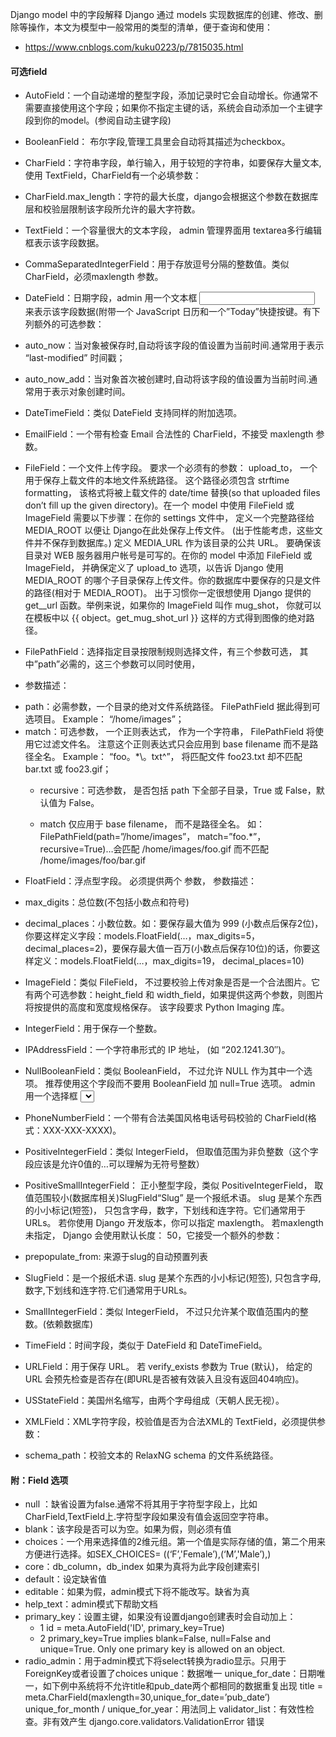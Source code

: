 Django model 中的字段解释
Django 通过 models 实现数据库的创建、修改、删除等操作，本文为模型中一般常用的类型的清单，便于查询和使用：
- https://www.cnblogs.com/kuku0223/p/7815035.html

#### 可选field
- AutoField：一个自动递增的整型字段，添加记录时它会自动增长。你通常不需要直接使用这个字段；如果你不指定主键的话，系统会自动添加一个主键字段到你的model。(参阅自动主键字段)
- BooleanField： 布尔字段,管理工具里会自动将其描述为checkbox。
- CharField：字符串字段，单行输入，用于较短的字符串，如要保存大量文本, 使用 TextField，CharField有一个必填参数：
- CharField.max_length：字符的最大长度，django会根据这个参数在数据库层和校验层限制该字段所允许的最大字符数。

- TextField：一个容量很大的文本字段， admin 管理界面用 textarea多行编辑框表示该字段数据。
- CommaSeparatedIntegerField：用于存放逗号分隔的整数值。类似 CharField，必须maxlength 参数。
- DateField：日期字段，admin 用一个文本框 <input type=”text”> 来表示该字段数据(附带一个 JavaScript 日历和一个”Today”快捷按键。有下列额外的可选参数：
 - auto_now：当对象被保存时,自动将该字段的值设置为当前时间.通常用于表示 “last-modified” 时间戳；
 - auto_now_add：当对象首次被创建时,自动将该字段的值设置为当前时间.通常用于表示对象创建时间。

- DateTimeField：类似 DateField 支持同样的附加选项。
- EmailField：一个带有检查 Email 合法性的 CharField，不接受 maxlength 参数。
- FileField：一个文件上传字段。 要求一个必须有的参数： upload_to， 一个用于保存上载文件的本地文件系统路径。 这个路径必须包含 strftime formatting， 该格式将被上载文件的 date/time 替换(so that uploaded files don’t fill up the given directory)。在一个 model 中使用 FileField 或 ImageField 需要以下步骤：在你的 settings 文件中， 定义一个完整路径给 MEDIA_ROOT 以便让 Django在此处保存上传文件。 (出于性能考虑，这些文件并不保存到数据库。) 定义 MEDIA_URL 作为该目录的公共 URL。 要确保该目录对 WEB 服务器用户帐号是可写的。在你的 model 中添加 FileField 或 ImageField， 并确保定义了 upload_to 选项，以告诉 Django 使用 MEDIA_ROOT 的哪个子目录保存上传文件。你的数据库中要保存的只是文件的路径(相对于 MEDIA_ROOT)。 出于习惯你一定很想使用 Django 提供的 get_<fieldname>_url 函数。举例来说，如果你的 ImageField 叫作 mug_shot， 你就可以在模板中以 {{ object。get_mug_shot_url }} 这样的方式得到图像的绝对路径。
- FilePathField：选择指定目录按限制规则选择文件，有三个参数可选， 其中”path”必需的，这三个参数可以同时使用， 
 - 参数描述：
  * path：必需参数，一个目录的绝对文件系统路径。 FilePathField 据此得到可选项目。 Example： “/home/images”；
  * match：可选参数， 一个正则表达式， 作为一个字符串， FilePathField 将使用它过滤文件名。 注意这个正则表达式只会应用到 base filename 而不是路径全名。 Example： “foo。*\。txt^”， 将匹配文件 foo23.txt 却不匹配 bar.txt 或 foo23.gif；
    * recursive：可选参数， 是否包括 path 下全部子目录，True 或 False，默认值为 False。

    * match 仅应用于 base filename， 而不是路径全名。 如：FilePathField(path=”/home/images”， match=”foo.*”， recursive=True)…会匹配 /home/images/foo.gif 而不匹配 /home/images/foo/bar.gif

- FloatField：浮点型字段。 必须提供两个 参数， 参数描述：
- max_digits：总位数(不包括小数点和符号)
- decimal_places：小数位数。如：要保存最大值为 999 (小数点后保存2位)，你要这样定义字段：models.FloatField(…，max_digits=5， decimal_places=2)，要保存最大值一百万(小数点后保存10位)的话，你要这样定义：models.FloatField(…，max_digits=19， decimal_places=10)

- ImageField：类似 FileField， 不过要校验上传对象是否是一个合法图片。它有两个可选参数：height_field 和 width_field，如果提供这两个参数，则图片将按提供的高度和宽度规格保存。 该字段要求 Python Imaging 库。
- IntegerField：用于保存一个整数。
- IPAddressField：一个字符串形式的 IP 地址， (如 “202.1241.30″)。
- NullBooleanField：类似 BooleanField， 不过允许 NULL 作为其中一个选项。 推荐使用这个字段而不要用 BooleanField 加 null=True 选项。 admin 用一个选择框 <select> (三个可选择的值： “Unknown”， “Yes” 和 “No” ) 来表示这种字段数据。
- PhoneNumberField：一个带有合法美国风格电话号码校验的 CharField(格式：XXX-XXX-XXXX)。
- PositiveIntegerField：类似 IntegerField， 但取值范围为非负整数（这个字段应该是允许0值的…可以理解为无符号整数）
- PositiveSmallIntegerField：
正小整型字段，类似 PositiveIntegerField， 取值范围较小(数据库相关)SlugField“Slug” 是一个报纸术语。 slug 是某个东西的小小标记(短签)， 只包含字母，数字，下划线和连字符。它们通常用于URLs。 若你使用 Django 开发版本，你可以指定 maxlength。 若maxlength 未指定， Django 会使用默认长度： 50，它接受一个额外的参数：

- prepopulate_from: 来源于slug的自动预置列表

- SlugField：是一个报纸术语. slug 是某个东西的小小标记(短签), 只包含字母,数字,下划线和连字符.它们通常用于URLs。
- SmallIntegerField：类似 IntegerField， 不过只允许某个取值范围内的整数。(依赖数据库)
- TimeField：时间字段，类似于 DateField 和 DateTimeField。
- URLField：用于保存 URL。 若 verify_exists 参数为 True (默认)， 给定的 URL 会预先检查是否存在(即URL是否被有效装入且没有返回404响应)。
- USStateField：美国州名缩写，由两个字母组成（天朝人民无视）。
- XMLField：XML字符字段，校验值是否为合法XML的 TextField，必须提供参数：
- schema_path：校验文本的 RelaxNG schema 的文件系统路径。

#### 附：Field 选项
- null ：缺省设置为false.通常不将其用于字符型字段上，比如CharField,TextField上.字符型字段如果没有值会返回空字符串。
- blank：该字段是否可以为空。如果为假，则必须有值
- choices：一个用来选择值的2维元组。第一个值是实际存储的值，第二个用来方便进行选择。如SEX_CHOICES= ((‘F’,'Female’),(‘M’,'Male’),)
- core：db_column，db_index 如果为真将为此字段创建索引
- default：设定缺省值
- editable：如果为假，admin模式下将不能改写。缺省为真
- help_text：admin模式下帮助文档
- primary_key：设置主键，如果没有设置django创建表时会自动加上：
  - 1	id = meta.AutoField('ID', primary_key=True)
  - 2	primary_key=True implies blank=False, null=False and unique=True. Only one primary key is allowed on an object.
- radio_admin：用于admin模式下将select转换为radio显示。只用于ForeignKey或者设置了choices
unique：数据唯一
unique_for_date：日期唯一，如下例中系统将不允许title和pub_date两个都相同的数据重复出现
title = meta.CharField(maxlength=30,unique_for_date=’pub_date’)
unique_for_month / unique_for_year：用法同上
validator_list：有效性检查。非有效产生 django.core.validators.ValidationError 错误